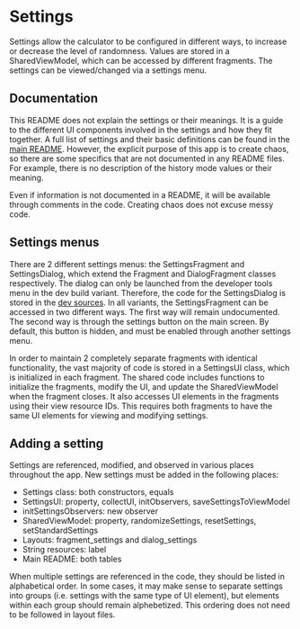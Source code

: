 # Settings

Settings allow the calculator to be configured in different ways, to increase or decrease the level of randomness.
Values are stored in a SharedViewModel, which can be accessed by different fragments. 
The settings can be viewed/changed via a settings menu.

## Documentation
This README does not explain the settings or their meanings. 
It is a guide to the different UI components involved in the settings and how they fit together.
A full list of settings and their basic definitions can be found in the [main README](https://github.com/lbressler13/trick-calculator/blob/main/README.md).
However, the explicit purpose of this app is to create chaos, so there are some specifics that are not documented in any README files.
For example, there is no description of the history mode values or their meaning.

Even if information is not documented in a README, it will be available through comments in the code.
Creating chaos does not excuse messy code.

## Settings menus
There are 2 different settings menus: the SettingsFragment and SettingsDialog, which extend the Fragment and DialogFragment classes respectively.
The dialog can only be launched from the developer tools menu in the dev build variant.
Therefore, the code for the SettingsDialog is stored in the [dev sources](https://github.com/lbressler13/trick-calculator/tree/main/app/src/dev/java/xyz/lbres/trickcalculator/ui/settings/SettingsDialog.kt).
In all variants, the SettingsFragment can be accessed in two different ways.
The first way will remain undocumented.
The second way is through the settings button on the main screen.
By default, this button is hidden, and must be enabled through another settings menu.

In order to maintain 2 completely separate fragments with identical functionality, the vast majority of code is stored in a SettingsUI class, which is initialized in each fragment.
The shared code includes functions to initialize the fragments, modify the UI, and update the SharedViewModel when the fragment closes.
It also accesses UI elements in the fragments using their view resource IDs.
This requires both fragments to have the same UI elements for viewing and modifying settings.

## Adding a setting
Settings are referenced, modified, and observed in various places throughout the app.
New settings must be added in the following places:
* Settings class: both constructors, equals
* SettingsUI: property, collectUI, initObservers, saveSettingsToViewModel
* initSettingsObservers: new observer
* SharedViewModel: property, randomizeSettings, resetSettings, setStandardSettings
* Layouts: fragment_settings and dialog_settings
* String resources: label
* Main README: both tables

When multiple settings are referenced in the code, they should be listed in alphabetical order.
In some cases, it may make sense to separate settings into groups (i.e. settings with the same type of UI element), but elements within each group should remain alphebetized.
This ordering does not need to be followed in layout files.
